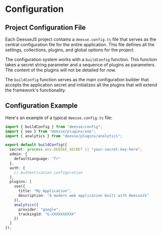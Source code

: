 # Configuration

## Project Configuration File

Each DeesseJS project contains a `deesse.config.ts` file that serves as the central configuration file for the entire application. This file defines all the settings, collections, plugins, and global options for the project.

The configuration system works with a `buildConfig` function. This function takes a secret string parameter and a sequence of plugins as parameters. The content of the plugins will not be detailed for now.

The `buildConfig` function serves as the main configuration builder that accepts the application secret and initializes all the plugins that will extend the framework's functionality.

## Configuration Example

Here's an example of a typical `deesse.config.ts` file:

```typescript
import { buildConfig } from "deesse/config";
import { seo } from "deesse/plugins/seo";
import { analytics } from "deesse/plugins/analytics";

export default buildConfig({
  secret: process.env.DEESEE_SECRET || "your-secret-key-here",
  admin: {
    defaultLanguage: "fr"
  },
  auth: {
    // Authentication configuration
  },
  plugins: [
    seo({
      title: "My Application",
      description: "A modern web application built with DeesseJS"
    }),
    analytics({
      provider: "google",
      trackingId: "G-XXXXXXXXXX"
    })
  ]
});
```